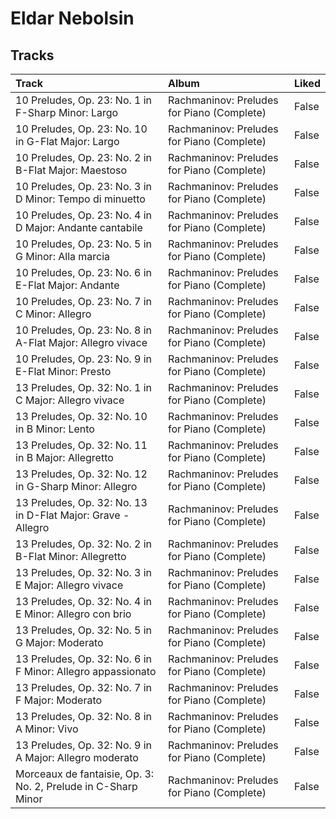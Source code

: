 # Eldar Nebolsin

## Tracks

| Track                                                         | Album                                      | Liked   |
|:--------------------------------------------------------------|:-------------------------------------------|:--------|
| 10 Preludes, Op. 23: No. 1 in F-Sharp Minor: Largo            | Rachmaninov: Preludes for Piano (Complete) | False   |
| 10 Preludes, Op. 23: No. 10 in G-Flat Major: Largo            | Rachmaninov: Preludes for Piano (Complete) | False   |
| 10 Preludes, Op. 23: No. 2 in B-Flat Major: Maestoso          | Rachmaninov: Preludes for Piano (Complete) | False   |
| 10 Preludes, Op. 23: No. 3 in D Minor: Tempo di minuetto      | Rachmaninov: Preludes for Piano (Complete) | False   |
| 10 Preludes, Op. 23: No. 4 in D Major: Andante cantabile      | Rachmaninov: Preludes for Piano (Complete) | False   |
| 10 Preludes, Op. 23: No. 5 in G Minor: Alla marcia            | Rachmaninov: Preludes for Piano (Complete) | False   |
| 10 Preludes, Op. 23: No. 6 in E-Flat Major: Andante           | Rachmaninov: Preludes for Piano (Complete) | False   |
| 10 Preludes, Op. 23: No. 7 in C Minor: Allegro                | Rachmaninov: Preludes for Piano (Complete) | False   |
| 10 Preludes, Op. 23: No. 8 in A-Flat Major: Allegro vivace    | Rachmaninov: Preludes for Piano (Complete) | False   |
| 10 Preludes, Op. 23: No. 9 in E-Flat Minor: Presto            | Rachmaninov: Preludes for Piano (Complete) | False   |
| 13 Preludes, Op. 32: No. 1 in C Major: Allegro vivace         | Rachmaninov: Preludes for Piano (Complete) | False   |
| 13 Preludes, Op. 32: No. 10 in B Minor: Lento                 | Rachmaninov: Preludes for Piano (Complete) | False   |
| 13 Preludes, Op. 32: No. 11 in B Major: Allegretto            | Rachmaninov: Preludes for Piano (Complete) | False   |
| 13 Preludes, Op. 32: No. 12 in G-Sharp Minor: Allegro         | Rachmaninov: Preludes for Piano (Complete) | False   |
| 13 Preludes, Op. 32: No. 13 in D-Flat Major: Grave - Allegro  | Rachmaninov: Preludes for Piano (Complete) | False   |
| 13 Preludes, Op. 32: No. 2 in B-Flat Minor: Allegretto        | Rachmaninov: Preludes for Piano (Complete) | False   |
| 13 Preludes, Op. 32: No. 3 in E Major: Allegro vivace         | Rachmaninov: Preludes for Piano (Complete) | False   |
| 13 Preludes, Op. 32: No. 4 in E Minor: Allegro con brio       | Rachmaninov: Preludes for Piano (Complete) | False   |
| 13 Preludes, Op. 32: No. 5 in G Major: Moderato               | Rachmaninov: Preludes for Piano (Complete) | False   |
| 13 Preludes, Op. 32: No. 6 in F Minor: Allegro appassionato   | Rachmaninov: Preludes for Piano (Complete) | False   |
| 13 Preludes, Op. 32: No. 7 in F Major: Moderato               | Rachmaninov: Preludes for Piano (Complete) | False   |
| 13 Preludes, Op. 32: No. 8 in A Minor: Vivo                   | Rachmaninov: Preludes for Piano (Complete) | False   |
| 13 Preludes, Op. 32: No. 9 in A Major: Allegro moderato       | Rachmaninov: Preludes for Piano (Complete) | False   |
| Morceaux de fantaisie, Op. 3: No. 2, Prelude in C-Sharp Minor | Rachmaninov: Preludes for Piano (Complete) | False   |